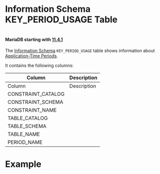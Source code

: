 # Information Schema KEY_PERIOD_USAGE Table

#

#### MariaDB starting with [11.4.1](/kb/en/mariadb-1141-release-notes/)

The [Information Schema](/kb/en/information_schema/) `KEY_PERIOD_USAGE` table shows information about [Application-Time Periods](../../../../../temporal-tables/application-time-periods.md).

It contains the following columns:

| Column | Description |
| --- | --- |
| Column | Description |
| CONSTRAINT_CATALOG | |
| CONSTRAINT_SCHEMA | |
| CONSTRAINT_NAME | |
| TABLE_CATALOG | |
| TABLE_SCHEMA | |
| TABLE_NAME | |
| PERIOD_NAME | |

#

# Example